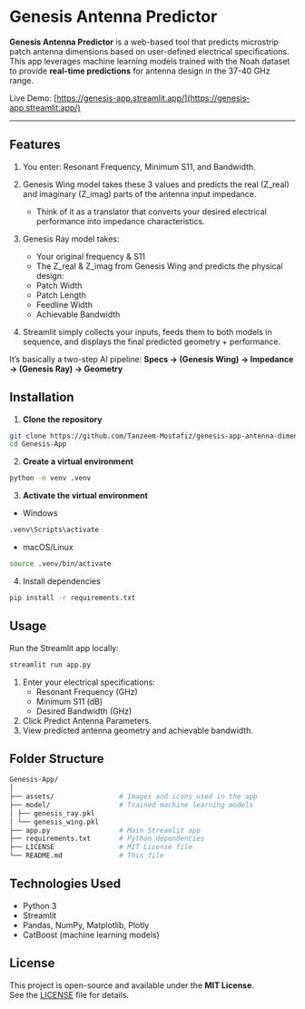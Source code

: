 # Genesis Antenna Predictor

**Genesis Antenna Predictor** is a web-based tool that predicts microstrip patch antenna dimensions based on user-defined electrical specifications. This app leverages machine learning models trained with the Noah dataset to provide **real-time predictions** for antenna design in the 37-40 GHz range.

Live Demo: [https://genesis-app.streamlit.app/](https://genesis-app.streamlit.app/)

---

## Features

1. You enter: Resonant Frequency, Minimum S11, and Bandwidth.

2. Genesis Wing model takes these 3 values and predicts the real (Z_real) and imaginary (Z_imag) parts of the antenna input impedance.

    - Think of it as a translator that converts your desired electrical performance into impedance characteristics.

3. Genesis Ray model takes:

    - Your original frequency & S11
    - The Z_real & Z_imag from Genesis Wing and predicts the physical design:
    - Patch Width
    - Patch Length
    - Feedline Width
    - Achievable Bandwidth

4. Streamlit simply collects your inputs, feeds them to both models in sequence, and displays the final predicted geometry + performance.

It’s basically a two-step AI pipeline: **Specs -> (Genesis Wing) -> Impedance -> (Genesis Ray) -> Geometry**


## Installation

1. **Clone the repository**
```bash
git clone https://github.com/Tanzeem-Mostafiz/genesis-app-antenna-dimension-predictor
cd Genesis-App
```

2. **Create a virtual environment**
```bash
python -m venv .venv
```

3. **Activate the virtual environment**
 - Windows
```bash
.venv\Scripts\activate
```
 - macOS/Linux
```bash
source .venv/bin/activate
```

4. Install dependencies
```bash
pip install -r requirements.txt
```

## Usage 
Run the Streamlit app locally:
```bash
streamlit run app.py
```

1. Enter your electrical specifications:
    - Resonant Frequency (GHz)
    - Minimum S11 (dB)
    - Desired Bandwidth (GHz)
2. Click Predict Antenna Parameters.
3. View predicted antenna geometry and achievable bandwidth.

## Folder Structure
```bash
Genesis-App/
│
├── assets/                # Images and icons used in the app
├── model/                 # Trained machine learning models
│ ├── genesis_ray.pkl
│ └── genesis_wing.pkl
├── app.py                 # Main Streamlit app
├── requirements.txt       # Python dependencies
├── LICENSE                # MIT License file
└── README.md              # This file

```

## Technologies Used
 - Python 3
 - Streamlit
 - Pandas, NumPy, Matplotlib, Plotly
 - CatBoost (machine learning models)

## License

This project is open-source and available under the **MIT License**.  
See the [LICENSE](LICENSE) file for details.

